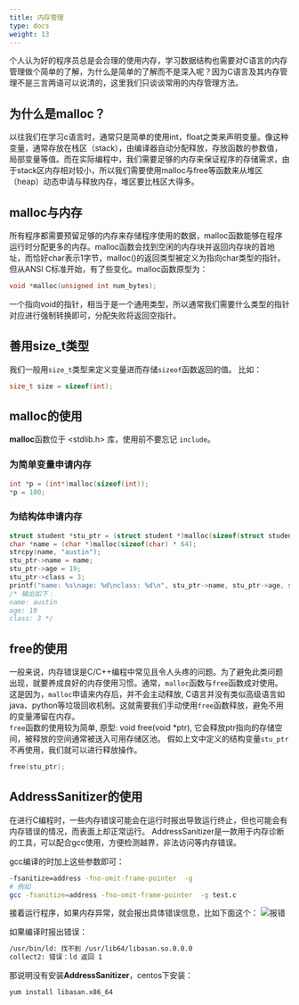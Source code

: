 ```yaml
---
title: 内存管理
type: docs
weight: 13
---
```


个人认为好的程序员总是会合理的使用内存，学习数据结构也需要对C语言的内存管理做个简单的了解，为什么是简单的了解而不是深入呢？因为C语言及其内存管理不是三言两语可以说清的，这里我们只谈谈常用的内存管理方法。

## 为什么是malloc？  

以往我们在学习c语言时，通常只是简单的使用int，float之类来声明变量。像这种变量，通常存放在栈区（stack），由编译器自动分配释放，存放函数的参数值，局部变量等值。而在实际编程中，我们需要足够的内存来保证程序的存储需求，由于stack区内存相对较小，所以我们需要使用malloc与free等函数来从堆区（heap）动态申请与释放内存，堆区要比栈区大得多。  

## malloc与内存

所有程序都需要预留足够的内存来存储程序使用的数据，malloc函数能够在程序运行时分配更多的内存。malloc函数会找到空闲的内存块并返回内存块的首地址，而恰好char表示1字节，malloc()的返回类型被定义为指向char类型的指针。但从ANSI C标准开始，有了些变化。malloc函数原型为：  

```c
void *malloc(unsigned int num_bytes);
```

一个指向void的指针，相当于是一个通用类型，所以通常我们需要什么类型的指针对应进行强制转换即可，分配失败将返回空指针。  

## 善用size_t类型  

我们一般用`size_t`类型来定义变量进而存储`sizeof`函数返回的值。
比如：

```c
size_t size = sizeof(int);
```

## malloc的使用  

**malloc**函数位于 <stdlib.h> 库，使用前不要忘记 `include`。

### 为简单变量申请内存

```c
int *p = (int*)malloc(sizeof(int));
*p = 100;
```

### 为结构体申请内存

```c
struct student *stu_ptr = (struct student *)malloc(sizeof(struct student));
char *name = (char *)malloc(sizeof(char) * 64);
strcpy(name, "austin");
stu_ptr->name = name;
stu_ptr->age = 19;
stu_ptr->class = 3;
printf("name: %s\nage: %d\nclass: %d\n", stu_ptr->name, stu_ptr->age, stu_ptr->class);
/* 输出如下：
name: austin
age: 19
class: 3 */
```

## free的使用  

一般来说，内存错误是C/C++编程中常见且令人头疼的问题。为了避免此类问题出现，就要养成良好的内存使用习惯。通常，`malloc`函数与`free`函数成对使用。
这是因为，`malloc`申请来内存后，并不会主动释放, C语言并没有类似高级语言如java、python等垃圾回收机制。这就需要我们手动使用`free`函数释放，避免不用的变量滞留在内存。  
`free`函数的使用较为简单, 原型: void free(void *ptr), 它会释放ptr指向的存储空间，被释放的空间通常被送入可用存储区池。
假如上文中定义的结构变量`stu_ptr`不再使用，我们就可以进行释放操作。

```c
free(stu_ptr);
```

## AddressSanitizer的使用  

在进行C编程时，一些内存错误可能会在运行时报出导致运行终止，但也可能会有内存错误的情况，而表面上却正常运行。
AddressSanitizer是一款用于内存诊断的工具，可以配合gcc使用，方便检测越界，非法访问等内存错误。  

gcc编译的时加上这些参数即可：

```bash
-fsanitize=address -fno-omit-frame-pointer  -g
# 例如 
gcc -fsanitize=address -fno-omit-frame-pointer  -g test.c
```

接着运行程序，如果内存异常，就会报出具体错误信息，比如下面这个：
![报错](/images/fsan.png)

如果编译时报出错误：

```bash
/usr/bin/ld: 找不到 /usr/lib64/libasan.so.0.0.0
collect2: 错误：ld 返回 1
```

那说明没有安装**AddressSanitizer**，centos下安装：

```bash
yum install libasan.x86_64
```
